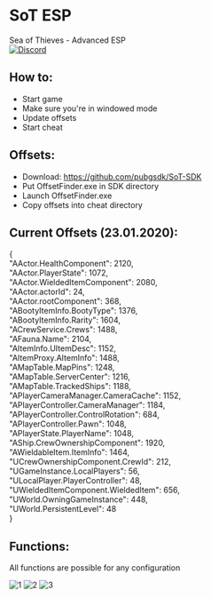 # SoT ESP
Sea of Thieves - Advanced ESP  
[![Discord](https://img.shields.io/discord/370909694056726528.svg?style=flat&logo=discord)](https://discord.gg/jqbq85J)


## How to:
- Start game
- Make sure you're in windowed mode
- Update offsets
- Start cheat

## Offsets:
- Download: https://github.com/pubgsdk/SoT-SDK
- Put OffsetFinder.exe in SDK directory
- Launch OffsetFinder.exe
- Copy offsets into cheat directory

## Current Offsets (23.01.2020):
{  
    "AActor.HealthComponent": 2120,  
    "AActor.PlayerState": 1072,  
    "AActor.WieldedItemComponent": 2080,  
    "AActor.actorId": 24,  
    "AActor.rootComponent": 368,  
    "ABootyItemInfo.BootyType": 1376,  
    "ABootyItemInfo.Rarity": 1604,  
    "ACrewService.Crews": 1488,  
    "AFauna.Name": 2104,  
    "AItemInfo.UItemDesc": 1152,  
    "AItemProxy.AItemInfo": 1488,  
    "AMapTable.MapPins": 1248,  
    "AMapTable.ServerCenter": 1216,  
    "AMapTable.TrackedShips": 1188,  
    "APlayerCameraManager.CameraCache": 1152,  
    "APlayerController.CameraManager": 1184,  
    "APlayerController.ControlRotation": 684,  
    "APlayerController.Pawn": 1048,  
    "APlayerState.PlayerName": 1048,  
    "AShip.CrewOwnershipComponent": 1920,  
    "AWieldableItem.ItemInfo": 1464,  
    "UCrewOwnershipComponent.CrewId": 212,  
    "UGameInstance.LocalPlayers": 56,  
    "ULocalPlayer.PlayerController": 48,  
    "UWieldedItemComponent.WieldedItem": 656,  
    "UWorld.OwningGameInstance": 448,  
    "UWorld.PersistentLevel": 48  
}


## Functions:
All functions are possible for any configuration

![1](https://i.imgur.com/bjLxEJo.png)
![2](https://i.imgur.com/dmiCJuz.png)
![3](https://i.imgur.com/I2V64jP.png)

